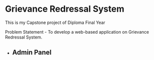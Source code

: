 # Grievance Redressal System
This is my Capstone project of Diploma Final Year 

Problem Statement - To develop a web-based application on Grievance Redressal System.

- Admin Panel
  --
    



